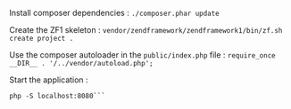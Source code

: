 Install composer dependencies :
```./composer.phar update```

Create the ZF1 skeleton :
```vendor/zendframework/zendframework1/bin/zf.sh create project .```

Use the composer autoloader in the `public/index.php` file :
```require_once __DIR__ . '/../vendor/autoload.php';```

Start the application :
```cd public
php -S localhost:8080```